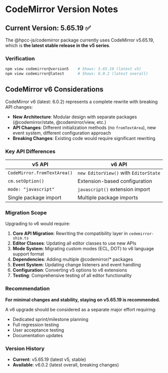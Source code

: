 # CodeMirror Version Notes

## Current Version: 5.65.19 ✅

The @hpcc-js/codemirror package currently uses CodeMirror v5.65.19, which is **the latest stable release in the v5 series**.

### Verification

```bash
npm view codemirror@version5    # Shows: 5.65.19 (latest v5)
npm view codemirror@latest      # Shows: 6.0.2 (latest overall)
```

## CodeMirror v6 Considerations

CodeMirror v6 (latest: 6.0.2) represents a complete rewrite with breaking API changes:

- **New Architecture**: Modular design with separate packages (@codemirror/state, @codemirror/view, etc.)
- **API Changes**: Different initialization methods (no `fromTextArea`), new event system, different configuration approach
- **Breaking Changes**: Existing code would require significant rewriting

### Key API Differences

| v5 API | v6 API | 
|--------|--------|
| `CodeMirror.fromTextArea()` | `new EditorView()` with `EditorState` |
| `cm.setOption()` | Extension-based configuration |
| `mode: "javascript"` | `javascript()` extension import |
| Single package import | Multiple package imports |

### Migration Scope

Upgrading to v6 would require:

1. **Core API Migration**: Rewriting the compatibility layer in `codemirror-shim.ts`
2. **Editor Classes**: Updating all editor classes to use new APIs  
3. **Mode System**: Migrating custom modes (ECL, DOT) to v6 language support format
4. **Dependencies**: Adding multiple @codemirror/* packages 
5. **Event System**: Updating change listeners and event handling
6. **Configuration**: Converting v5 options to v6 extensions
7. **Testing**: Comprehensive testing of all editor functionality

### Recommendation

**For minimal changes and stability, staying on v5.65.19 is recommended.** 

A v6 upgrade should be considered as a separate major effort requiring:
- Dedicated sprint/milestone planning
- Full regression testing
- User acceptance testing
- Documentation updates

### Version History

- **Current**: v5.65.19 (latest v5, stable)
- **Available**: v6.0.2 (latest overall, breaking changes)